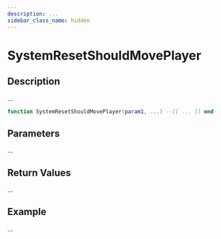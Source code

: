 ```yaml
---
description: ...
sidebar_class_name: hidden
---
```


# SystemResetShouldMovePlayer

## Description

...

```lua
function SystemResetShouldMovePlayer(param1, ...) --[[ ... ]] end
```

## Parameters

...

## Return Values

...

## Example

...

